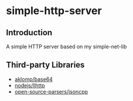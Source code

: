 # simple-http-server

## Introduction

A simple HTTP server based on my simple-net-lib

## Third-party Libraries

* [aklomp/base64](https://github.com/aklomp/base64)
* [nodejs/llhttp](https://github.com/nodejs/llhttp)
* [open-source-parsers/jsoncpp](https://github.com/open-source-parsers/jsoncpp)
